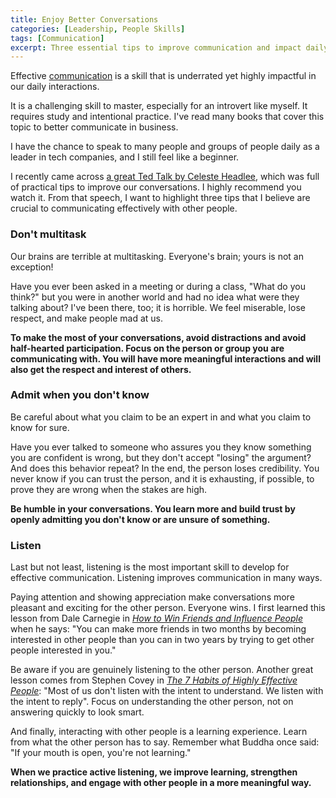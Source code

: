 ```yaml
---
title: Enjoy Better Conversations
categories: [Leadership, People Skills]
tags: [Communication]
excerpt: Three essential tips to improve communication and impact daily interactions.
---
```


Effective [communication](/leadership/communication) is a skill that is underrated yet highly impactful in our daily interactions.

It is a challenging skill to master, especially for an introvert like myself. It requires study and intentional practice. I've read many books that cover this topic to better communicate in business.

I have the chance to speak to many people and groups of people daily as a leader in tech companies, and I still feel like a beginner.

I recently came across [a great Ted Talk by Celeste Headlee](https://www.ted.com/talks/celeste_headlee_10_ways_to_have_a_better_conversation), which was full of practical tips to improve our conversations. I highly recommend you watch it. From that speech, I want to highlight three tips that I believe are crucial to communicating effectively with other people.

### Don't multitask

Our brains are terrible at multitasking. Everyone's brain; yours is not an exception!

Have you ever been asked in a meeting or during a class, "What do you think?" but you were in another world and had no idea what were they talking about? I've been there, too; it is horrible. We feel miserable, lose respect, and make people mad at us.

**To make the most of your conversations, avoid distractions and avoid half-hearted participation. Focus on the person or group you are communicating with. You will have more meaningful interactions and will also get the respect and interest of others.**

### Admit when you don't know

Be careful about what you claim to be an expert in and what you claim to know for sure.

Have you ever talked to someone who assures you they know something you are confident is wrong, but they don't accept "losing" the argument? And does this behavior repeat? In the end, the person loses credibility. You never know if you can trust the person, and it is exhausting, if possible, to prove they are wrong when the stakes are high.

**Be humble in your conversations. You learn more and build trust by openly admitting you don't know or are unsure of something.**

### Listen

Last but not least, listening is the most important skill to develop for effective communication. Listening improves communication in many ways.

Paying attention and showing appreciation make conversations more pleasant and exciting for the other person. Everyone wins. I first learned this lesson from Dale Carnegie in *[How to Win Friends and Influence People](/book/how-to-win-friends-and-influence-people)* when he says: "You can make more friends in two months by becoming interested in other people than you can in two years by trying to get other people interested in you."

Be aware if you are genuinely listening to the other person. Another great lesson comes from Stephen Covey in *[The 7 Habits of Highly Effective People](/book/the-7-habits-of-highly-effective-people)*: "Most of us don't listen with the intent to understand. We listen with the intent to reply". Focus on understanding the other person, not on answering quickly to look smart.

And finally, interacting with other people is a learning experience. Learn from what the other person has to say. Remember what Buddha once said: "If your mouth is open, you're not learning."

**When we practice active listening, we improve learning, strengthen relationships, and engage with other people in a more meaningful way.**